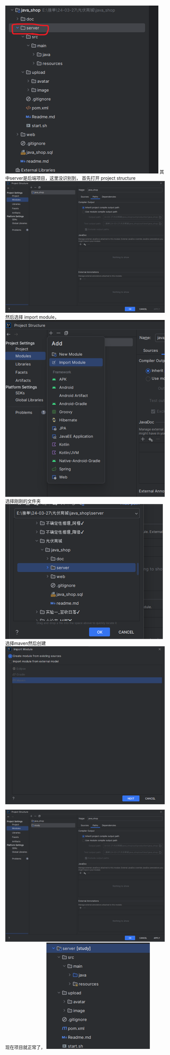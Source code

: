 ![](images/Pasted%20image%2020240506090911.png)
其中server是后端项目，这里没识别到，
首先打开 project structure
![](images/Pasted%20image%2020240506090956.png)
然后选择 import module，
![](images/Pasted%20image%2020240506091021.png)
选择刚刚的文件夹
![](images/Pasted%20image%2020240506091043.png)
选择maven然后创建
![](images/Pasted%20image%2020240506091127.png)

![](images/Pasted%20image%2020240506091311.png)
现在项目就正常了，
![](images/Pasted%20image%2020240506091324.png)














